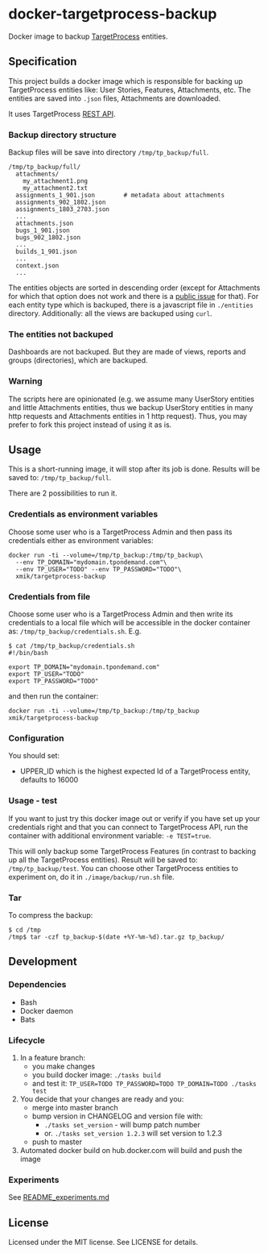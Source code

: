 # docker-targetprocess-backup

Docker image to backup [TargetProcess](https://www.targetprocess.com) entities.

## Specification
This project builds a docker image which is responsible for backing up
 TargetProcess entities like: User Stories, Features, Attachments, etc.
  The entities are saved into `.json` files, Attachments are downloaded.

It uses TargetProcess [REST API](https://md5.tpondemand.com/api/v1/index/meta).

### Backup directory structure
Backup files will be save into directory `/tmp/tp_backup/full`.
```
/tmp/tp_backup/full/
  attachments/
    my_attachment1.png
    my_attachment2.txt
  assignments_1_901.json        # metadata about attachments
  assignments_902_1802.json
  assignments_1803_2703.json
  ...
  attachments.json
  bugs_1_901.json
  bugs_902_1802.json
  ...
  builds_1_901.json
  ...
  context.json
  ...
```
The entities objects are sorted in descending order (except for Attachments for which that option does not work and there is a [public issue](https://tp3.uservoice.com/forums/174654-we-will-rock-you/suggestions/6312209-improve-rest-api-support-operations-for-attachment) for that).
For each entity type which is backuped, there is a javascript file in `./entities` directory. Additionally: all the views are backuped using `curl`.

### The entities not backuped
Dashboards are not backuped. But they are made of views, reports and groups (directories), which are backuped.

### Warning
The scripts here are opinionated (e.g. we assume many UserStory entities and
 little Attachments entities, thus we backup UserStory entities in many http requests
 and Attachments entities in 1 http request). Thus, you may prefer to fork this
 project instead of using it as is.

## Usage
This is a short-running image, it will stop after its job is done.
Results will be saved to: `/tmp/tp_backup/full`.

There are 2 possibilities to run it.


### Credentials as environment variables
Choose some user who is a TargetProcess Admin and then pass its credentials
 either as environment variables:
```
docker run -ti --volume=/tmp/tp_backup:/tmp/tp_backup\
  --env TP_DOMAIN="mydomain.tpondemand.com"\
  --env TP_USER="TODO" --env TP_PASSWORD="TODO"\
  xmik/targetprocess-backup
```

### Credentials from file
Choose some user who is a TargetProcess Admin and then write its credentials
to a local file which will be accessible in the docker container as: `/tmp/tp_backup/credentials.sh`. E.g.
```
$ cat /tmp/tp_backup/credentials.sh
#!/bin/bash

export TP_DOMAIN="mydomain.tpondemand.com"
export TP_USER="TODO"
export TP_PASSWORD="TODO"
```
and then run the container:
```
docker run -ti --volume=/tmp/tp_backup:/tmp/tp_backup xmik/targetprocess-backup
```

### Configuration
You should set:
   * UPPER_ID which is the highest expected Id of a TargetProcess entity, defaults to 16000


### Usage - test
If you want to just try this docker image out or verify if you have set up
 your credentials right and that you can connect to TargetProcess API,
 run the container
 with additional environment variable: `-e TEST=true`.

This will only backup some TargetProcess Features (in contrast to backing up
  all the TargetProcess entities). Result will be saved to: `/tmp/tp_backup/test`.
  You can choose other TargetProcess entities to experiment on, do it in
  `./image/backup/run.sh` file.

### Tar
To compress the backup:
```
$ cd /tmp
/tmp$ tar -czf tp_backup-$(date +%Y-%m-%d).tar.gz tp_backup/
```

## Development
### Dependencies
* Bash
* Docker daemon
* Bats

### Lifecycle
1. In a feature branch:
    * you make changes
    * you build docker image: `./tasks build`
    * and test it: `TP_USER=TODO TP_PASSWORD=TODO TP_DOMAIN=TODO ./tasks test`
1. You decide that your changes are ready and you:
    * merge into master branch
    * bump version in CHANGELOG and version file with:
      * `./tasks set_version` - will bump patch number
      * or. `./tasks set_version 1.2.3` will set version to 1.2.3
    * push to master
1. Automated docker build on hub.docker.com will build and push the image

### Experiments
See [README_experiments.md](./README_experiments.md)

## License

Licensed under the MIT license. See LICENSE for details.
